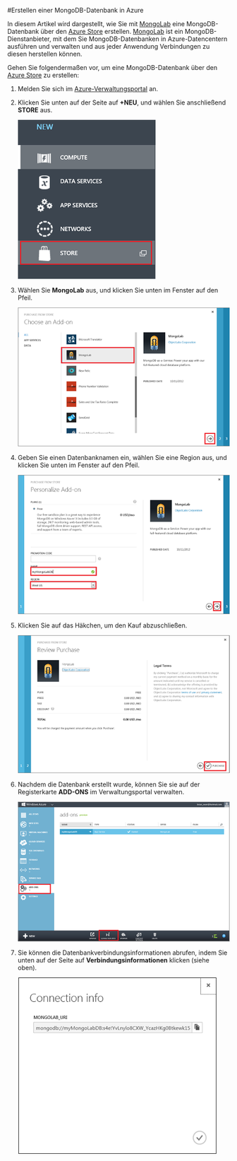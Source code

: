 #Erstellen einer MongoDB-Datenbank in Azure

In diesem Artikel wird dargestellt, wie Sie mit [MongoLab] eine MongoDB-Datenbank über den [Azure Store] erstellen. [MongoLab] ist ein MongoDB-Dienstanbieter, mit dem Sie MongoDB-Datenbanken in Azure-Datencentern ausführen und verwalten und aus jeder Anwendung Verbindungen zu diesen herstellen können.

Gehen Sie folgendermaßen vor, um eine MongoDB-Datenbank über den [Azure Store] zu erstellen:

1. Melden Sie sich im [Azure-Verwaltungsportal][portal] an.
2. Klicken Sie unten auf der Seite auf **+NEU**, und wählen Sie anschließend **STORE** aus.

	![Add-On im Store auswählen](./media/create-mongolab-mongodb/select-store.png)

3. Wählen Sie **MongoLab** aus, und klicken Sie unten im Fenster auf den Pfeil.

	![MongoLab auswählen](./media/create-mongolab-mongodb/select-mongo-db.png)

4. Geben Sie einen Datenbanknamen ein, wählen Sie eine Region aus, und klicken Sie unten im Fenster auf den Pfeil.

	![MongoLab-Datenbank im Store kaufen](./media/create-mongolab-mongodb/purchase-mongodb.png)

5. Klicken Sie auf das Häkchen, um den Kauf abzuschließen.

	![Kauf prüfen und abschließen](./media/create-mongolab-mongodb/complete-mongolab-purchase.png)

6. Nachdem die Datenbank erstellt wurde, können Sie sie auf der Registerkarte **ADD-ONS** im Verwaltungsportal verwalten.

	![MongoLab-Datenbank im Azure-Portal verwalten](./media/create-mongolab-mongodb/manage-mongolab-add-on.png)

7. Sie können die Datenbankverbindungsinformationen abrufen, indem Sie unten auf der Seite auf **Verbindungsinformationen** klicken (siehe oben).

	![MongoLab-Verbindungsinformationen](./media/create-mongolab-mongodb/mongolab-conn-info.png)

[MongoLab]: https://mongolab.com/home
[waws]: /manage/services/web-sites/
[Azure Store]: ../articles/overview.md
[portal]: http://windows.azure.com/

<!---HONumber=62-->